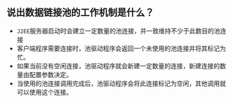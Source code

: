 ## 说出数据链接池的工作机制是什么？

- `J2EE`服务器启动时会建立一定数量的池连接，并一致维持不少于此数目的池连接
- 客户端程序需要连接时，池驱动程序会返回一个未使用的池连接并将其标记为忙。
- 如果当前没有空闲连接，池驱动程序就会新建一定数量的连接，新建连接的数量由配置参数决定。
- 当使用的池连接调用完成后，池驱动程序会将此连接标记为空闲，其他调用就可以使用这个连接。

